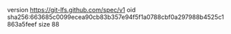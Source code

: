 version https://git-lfs.github.com/spec/v1
oid sha256:663685c0099ecea90cb83b357e94f5f1a0788cbf0a297988b4525c1863a5feef
size 88
